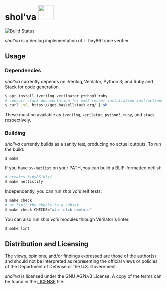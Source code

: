 shol'va <img src="https://user-images.githubusercontent.com/3059210/147595717-ec80740c-d4eb-4dd5-972a-d57c228c042d.png" width="48">
=======

<!-- Icon attribution: Mikla, https://commons.wikimedia.org/wiki/File:Apophis_Symbol_(Stargate).svg -->

[![Build Status](https://github.com/trailofbits/sholva/actions/workflows/ci.yml/badge.svg)](https://github.com/trailofbits/sholva/actions?query=workflow%3ACI)

*shol'va* is a Verilog implementation of a Tiny86 trace verifier.

## Usage

### Dependencies

*shol'va* currently depends on iVerilog, Verilator, Python 3; and Ruby and [Stack](https://docs.haskellstack.org/en/stable/README/) for code generation.

```sh
$ apt install iverilog veriloator python3 ruby
# consult stack documentation for most recent installation instructions, as of now:
$ curl -sSL https://get.haskellstack.org/ | sh
```

These must be available as `iverilog`, `verilator`, `python3`, `ruby`, and `stack` respectively.

### Building

*shol'va* currently builds as a sanity test, producing no actual outputs.
To run the build:

```bash
$ make
```

If you have `sv-netlist` on your PATH, you can build a BLIF-formatted netlist:

```bash
# creates tiny86.blif
$ make netlistify
```

Independently, you can run *shol'va*'s self tests:

```bash
$ make check
# or limit the checks to a subset
$ make check CHECKS="alu fetch execute"
```

You can also run *shol'va*'s modules through Verilator's linter.

```bash
$ make lint
```

## Distribution and Licensing

The views, opinions, and/or findings expressed are those of the author(s) and
should not be interpreted as representing the official views or policies of the
Department of Defense or the U.S. Government.

*shol'va* is licensed under the GNU AGPLv3 License. A copy of the terms can
be found in the [LICENSE](./LICENSE) file.
